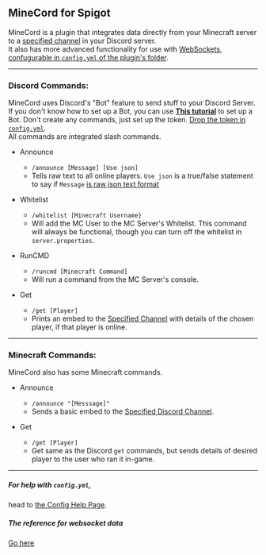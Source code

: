 ## MineCord for Spigot

MineCord is a plugin that integrates data directly from your Minecraft server to a [specified channel](https://github.com/SleepyHead707/MineCord/blob/main/ConfigHelp.md) in your Discord server.  
It also has more advanced functionality for use with [WebSockets](https://www.wallarm.com/what/a-simple-explanation-of-what-a-websocket-is), [confugurable in `config.yml` of the plugin's folder](https://github.com/SleepyHead707/MineCord/blob/main/ConfigHelp.md).

___

### Discord Commands:
MineCord uses Discord's "Bot" feature to send stuff to your Discord Server. If you don't know how to set up a Bot, you can use [**This tutorial**](https://www.youtube.com/watch?v=nW8c7vT6Hl4) to set up a Bot. Don't create any commands, just set up the token. [Drop the token in `config.yml`](https://github.com/SleepyHead707/MineCord/blob/main/ConfigHelp.md).  
All commands are integrated slash commands.

- Announce
  - `/announce [Message] [Use json]`
  - Tells raw text to all online players. `Use json` is a true/false statement to say if `Message` [is raw json text format](https://minecraft.fandom.com/wiki/Raw_JSON_text_format)

- Whitelist
  - `/whitelist [Minecraft Username}`
  - Will add the MC User to the MC Server's Whitelist. This command will always be functional, though you can turn off the whitelist in `server.properties`.

- RunCMD
  - `/runcmd [Minecraft Command]`
  - Will run a command from the MC Server's console.

- Get
  - `/get [Player]`
  - Prints an embed to the [Specified Channel](https://github.com/SleepyHead707/MineCord/blob/main/ConfigHelp.md) with details of the chosen player, if that player is online.

___

### Minecraft Commands:
MineCord also has some Minecraft commands.

- Announce
  - `/announce "[Messsage]"`
  - Sends a basic embed to the [Specified Discord Channel](https://github.com/SleepyHead707/MineCord/blob/main/ConfigHelp.md).

- Get
  - `/get [Player]`
  - Get same as the Discord `get` commands, but sends details of desired player to the user who ran it in-game.

___

##### For help with `config.yml`,
head to [the Config Help Page](https://github.com/SleepyHead707/MineCord/blob/main/ConfigHelp.md).

##### The reference for websocket data
[Go here](https://github.com/SleepyHead707/MineCord/blob/main/Websocket.md)
